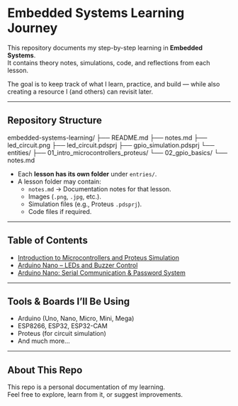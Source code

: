 # Embedded Systems Learning Journey

This repository documents my step-by-step learning in **Embedded Systems**.  
It contains theory notes, simulations, code, and reflections from each lesson.  

The goal is to keep track of what I learn, practice, and build — while also creating a resource I (and others) can revisit later.

---

## Repository Structure
embedded-systems-learning/
├── README.md
├── notes.md
├── led_circuit.png
├── led_circuit.pdsprj
├── gpio_simulation.pdsprj
└── entities/
    ├── 01_intro_microcontrollers_proteus/
    └── 02_gpio_basics/
        └── notes.md

- Each **lesson has its own folder** under `entries/`.  
- A lesson folder may contain:
  - `notes.md` → Documentation notes for that lesson.  
  - Images (`.png`, `.jpg`, etc.).  
  - Simulation files (e.g., Proteus `.pdsprj`).  
  - Code files if required.  

---

## Table of Contents
- [Introduction to Microcontrollers and Proteus Simulation](entries/01_intro_microcontrollers_proteus/notes.md)
- [Arduino Nano – LEDs and Buzzer Control](entries/02_arduino_nano_leds_buzzer/notes.md)
- [Arduino Nano: Serial Communication & Password System](entries/03_serial_password_system/notes.md)

---

## Tools & Boards I’ll Be Using
- Arduino (Uno, Nano, Micro, Mini, Mega)  
- ESP8266, ESP32, ESP32-CAM  
- Proteus (for circuit simulation)  
- And much more...

---

## About This Repo
This repo is a personal documentation of my learning.  
Feel free to explore, learn from it, or suggest improvements.
